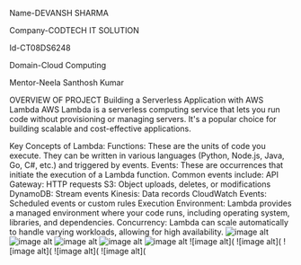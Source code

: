 Name-DEVANSH SHARMA

Company-CODTECH IT SOLUTION

Id-CT08DS6248

Domain-Cloud Computing

Mentor-Neela Santhosh Kumar


OVERVIEW OF PROJECT 
Building a Serverless Application with AWS Lambda 
AWS Lambda is a serverless computing service that lets you run code without provisioning or managing servers. It's a popular choice for building scalable and cost-effective applications.

Key Concepts of Lambda:
Functions: These are the units of code you execute. They can be written in various languages (Python, Node.js, Java, Go, C#, etc.) and triggered by events.
Events: These are occurrences that initiate the execution of a Lambda function. Common events include:
API Gateway: HTTP requests
S3: Object uploads, deletes, or modifications
DynamoDB: Stream events
Kinesis: Data records
CloudWatch Events: Scheduled events or custom rules
Execution Environment: Lambda provides a managed environment where your code runs, including operating system, libraries, and dependencies.
Concurrency: Lambda can scale automatically to handle varying workloads, allowing for high availability.
![image alt](https://github.com/Devansh2647/CODTECH-TASK3/blob/87e2a4b94855d7b9cee835379f267a1fa3420533/2024-08-30%20(11).png)
![image alt](https://github.com/Devansh2647/CODTECH-TASK3/blob/fd64876d73b19dfb6f99562944769aa10f7bbc8c/2024-08-30%20(13).png)
![image alt](https://github.com/Devansh2647/CODTECH-TASK3/blob/38ba9119ff7a1340634d938ff0a9ee6c17ac377b/2024-08-30%20(14).png)
![image alt](https://github.com/Devansh2647/CODTECH-TASK3/blob/04deb35e5df4764b4ed4721d743c85774cb8ce2b/2024-08-30%20(15).png)
![image alt](https://github.com/Devansh2647/CODTECH-TASK3/blob/a60bccecab26f8088869d0b5d0ed5cebf0c0112d/2024-08-30%20(2).png)
![image alt](
![image alt](
![image alt](
![image alt](
![image alt](
